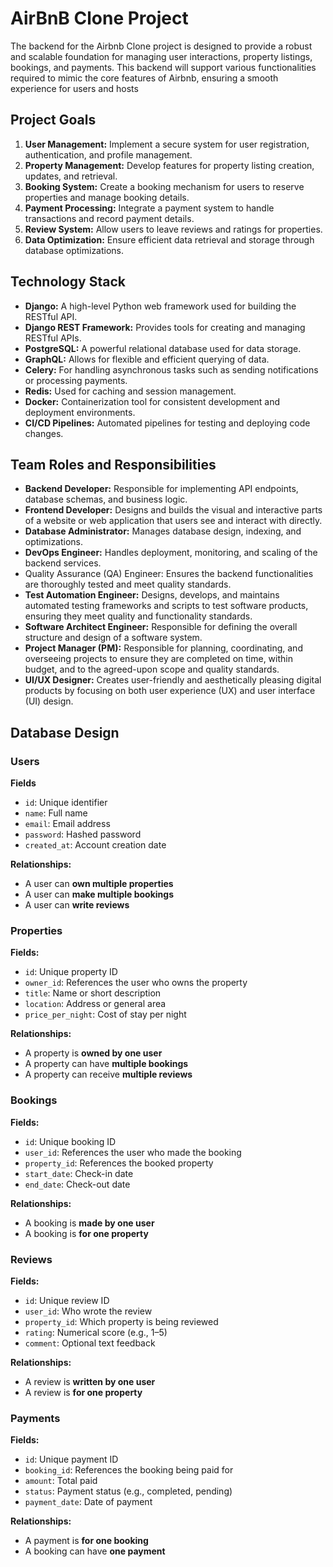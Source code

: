 # AirBnB Clone Project
The backend for the Airbnb Clone project is designed to provide a robust and scalable foundation for managing user interactions, property listings, bookings, and payments. This backend will support various functionalities required to mimic the core features of Airbnb, ensuring a smooth experience for users and hosts

## Project Goals
1. **User Management:** Implement a secure system for user registration, authentication, and profile management.
2. **Property Management:** Develop features for property listing creation, updates, and retrieval.
3. **Booking System:** Create a booking mechanism for users to reserve properties and manage booking details.
4. **Payment Processing:** Integrate a payment system to handle transactions and record payment details.
5. **Review System:** Allow users to leave reviews and ratings for properties.
6. **Data Optimization:** Ensure efficient data retrieval and storage through database optimizations.

## Technology Stack
* **Django:** A high-level Python web framework used for building the RESTful API.
* **Django REST Framework:** Provides tools for creating and managing RESTful APIs.
* **PostgreSQL:** A powerful relational database used for data storage.
* **GraphQL:** Allows for flexible and efficient querying of data.
* **Celery:** For handling asynchronous tasks such as sending notifications or processing payments.
* **Redis:** Used for caching and session management.
* **Docker:** Containerization tool for consistent development and deployment environments.
* **CI/CD Pipelines:** Automated pipelines for testing and deploying code changes.

## Team Roles and Responsibilities
* **Backend Developer:** Responsible for implementing API endpoints, database schemas, and business logic.
* **Frontend Developer:** Designs and builds the visual and interactive parts of a website or web application that users see and interact with directly.
* **Database Administrator:** Manages database design, indexing, and optimizations.
* **DevOps Engineer:** Handles deployment, monitoring, and scaling of the backend services.
* Quality Assurance (QA) Engineer: Ensures the backend functionalities are thoroughly tested and meet quality standards.
* **Test Automation Engineer:** Designs, develops, and maintains automated testing frameworks and scripts to test software products, ensuring they meet quality and functionality standards.
* **Software Architect Engineer:** Responsible for defining the overall structure and design of a software system.
* **Project Manager (PM):** Responsible for planning, coordinating, and overseeing projects to ensure they are completed on time, within budget, and to the agreed-upon scope and quality standards. 
* **UI/UX Designer:** Creates user-friendly and aesthetically pleasing digital products by focusing on both user experience (UX) and user interface (UI) design.

## Database Design
### Users
**Fields**
- `id`: Unique identifier
- `name`: Full name
- `email`: Email address
- `password`: Hashed password
- `created_at`: Account creation date

**Relationships:**
- A user can **own multiple properties**
- A user can **make multiple bookings**
- A user can **write reviews**

### Properties
**Fields:**
- `id`: Unique property ID
- `owner_id`: References the user who owns the property
- `title`: Name or short description
- `location`: Address or general area
- `price_per_night`: Cost of stay per night

**Relationships:**
- A property is **owned by one user**
- A property can have **multiple bookings**
- A property can receive **multiple reviews**

### Bookings
**Fields:**
- `id`: Unique booking ID
- `user_id`: References the user who made the booking
- `property_id`: References the booked property
- `start_date`: Check-in date
- `end_date`: Check-out date

**Relationships:**
- A booking is **made by one user**
- A booking is **for one property**

### Reviews
**Fields:**
- `id`: Unique review ID
- `user_id`: Who wrote the review
- `property_id`: Which property is being reviewed
- `rating`: Numerical score (e.g., 1–5)
- `comment`: Optional text feedback

**Relationships:**
- A review is **written by one user**
- A review is **for one property**

### Payments
**Fields:**
- `id`: Unique payment ID
- `booking_id`: References the booking being paid for
- `amount`: Total paid
- `status`: Payment status (e.g., completed, pending)
- `payment_date`: Date of payment

**Relationships:**
- A payment is **for one booking**
- A booking can have **one payment**